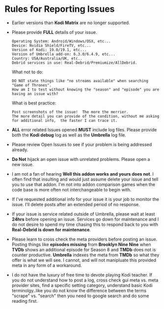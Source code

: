 # Rules for Reporting Issues

* Earlier versions than **Kodi Matrix** are no longer supported.
* Please provide **FULL** details of your issue.

  ```
  Operating System: Android/Windows/OSX, etc...
  Device: Nvidia Shield/FireTV, etc...
  Version of Kodi: 19.0/19.1, etc...
  Version of Umbrella add-on: 6.3.0/6.4.9, etc...
  Country: USA/Australia/UK, etc..
  Debrid services in use: Real-Debrid/Premiumize/AllDebrid.
  ```
  What not to do:

      DO NOT state things like "no streams available" when searching "Game of Thrones".
      How am I to test without knowing the "season" and "episode" you are having an issue with?
  What is best practice:

      Post screenshots of the issue!  The more the merrier.
      The more detail you can provide of the condition, without me asking for additional info,  the faster I can trace it.


* **ALL** error related Issues opened **MUST** include log files. Please provide both the **Kodi debug** log as well as the **Umbrella** log file.
* Please review Open Issues to see if your problem is being addressed already.
* **Do Not** hijack an open issue with unrelated problems. Please open a new issue.
* I am not a fan of hearing **Well this addon works and yours does not**.  I often find that insulting and would just assume delete your issue and tell you to use that addon.  I'm not into addon comparison games when the code base is more often not interchangeable to begin with.

* If I've requested additional info for your issue it is your job to monitor the issue. I'll delete posts after an extended period of no response.

* If your issue is service related outside of Umbrella, please wait at least **24hrs** before opening an issue. Services go down for maintenance and I do not desire to spend my time chasing this to respond back to you with **Real-Debrid is down for maintenance**.
* Please learn to cross check the meta providers before posting an issue.  Posting things like **episodes missing** from **Brooklyn Nine Nine** when **TVDb** shows an additional episode for Season 8 and **TMDb** does not is counter productive.  **Umbrella** indexes the meta from **TMDb** so what they offer is what we will see.  I cannot, and will not manipluate this provided meta in any form of a workaround.
* I do not have the luxury of free time to devote playing Kodi teacher.  If you do not understand how to post a log, cross check gui meta vs. meta provider sites, find a specific setting category, understand basic Kodi terminolgy..like you do not know the difference between the terms "scrape" vs. "search" then you need to google search and do some reading first.
